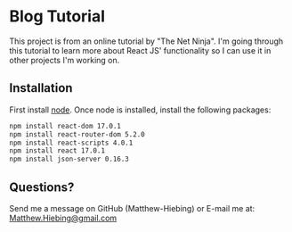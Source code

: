 # Blog Tutorial
This project is from an online tutorial by "The Net Ninja".  I'm going through this tutorial to learn more about React JS' functionality so I can use it in other projects I'm working on.

## Installation
First install [node](https://nodejs.org/en/).  Once node is installed, install the following packages:

```bash
npm install react-dom 17.0.1
npm install react-router-dom 5.2.0
npm install react-scripts 4.0.1
npm install react 17.0.1
npm install json-server 0.16.3
```

## Questions?
Send me a message on GitHub (Matthew-Hiebing) or E-mail me at: Matthew.Hiebing@gmail.com
